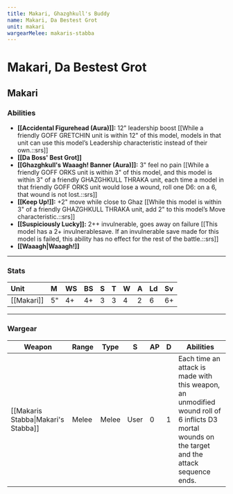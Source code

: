 ```yaml
---
title: Makari, Ghazghkull's Buddy
name: Makari, Da Bestest Grot
unit: makari
wargearMelee: makaris-stabba
---
```


# Makari, Da Bestest Grot
## Makari
### Abilities
- **[[Accidental Figurehead (Aura)]]:** 12" leadership boost [[While a friendly GOFF GRETCHIN unit is within 12" of this model, models in that unit can use this model’s Leadership characteristic instead of their own.::srs]]
- **[[Da Boss' Best Grot]]**
- **[[Ghazghkull's Waaagh! Banner (Aura)]]:** 3" feel no pain [[While a friendly GOFF ORKS unit is within 3" of this model, and this model is within 3" of a friendly GHAZGHKULL THRAKA unit, each time a model in that friendly GOFF ORKS unit would lose a wound, roll one D6: on a 6, that wound is not lost.::srs]]
- **[[Keep Up!]]:** +2" move while close to Ghaz [[While this model is within 3" of a friendly GHAZGHKULL THRAKA unit, add 2" to this model’s Move characteristic.::srs]]
- **[[Suspiciously Lucky]]:** 2++ invulnerable, goes away on failure [[This model has a 2+ invulnerablesave. If an invulnerable save made for this model is failed, this ability has no effect for the rest of the battle.::srs]]
- **[[Waaagh\|Waaagh!]]**

---

### Stats

| Unit       | M   | WS  | BS  | S   | T   | W   | A   | Ld  | Sv  |
|:---------- |:--- |:--- |:--- |:--- |:--- |:--- |:--- |:--- |:--- |
| [[Makari]] | 5"  | 4+  | 4+  | 3   | 3   | 4   | 2   | 6   | 6+  |

---

### Wargear

| Weapon | Range | Type | S   | AP  | D   | Abilities |
| ------ | ----- | ---- | --- | --- | --- | --------- |
| [[Makaris Stabba\|Makari's Stabba]] | Melee | Melee | User | 0   | 1   | Each time an attack is made with this weapon, an unmodified wound roll of 6 inflicts D3 mortal wounds on the target and the attack sequence ends. | 
